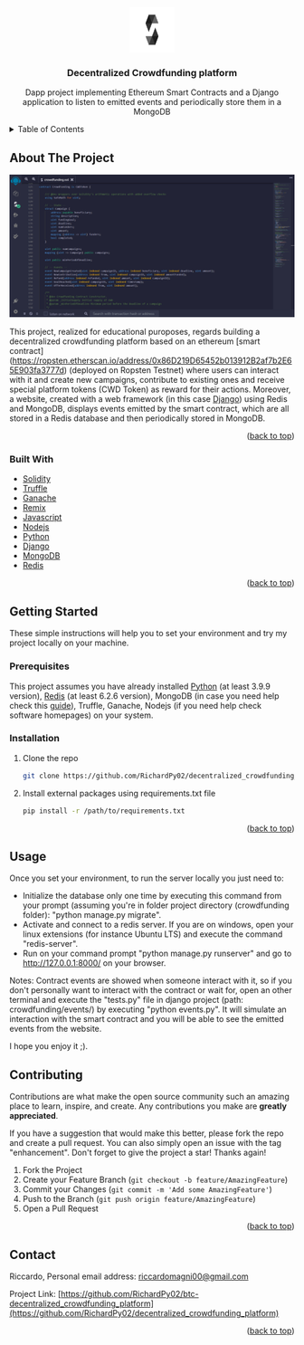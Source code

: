 <div id="top"></div>
<!-- PROJECT LOGO -->
<br />
<div align="center">
  <a href="https://github.com/RichardPy02/decentralized_crowdfunding_platform">
    <img src="crowdfunding/static/logo_solidity.png" alt="Logo" width="80" height="80">
  </a>

  <h3 align="center">Decentralized Crowdfunding platform</h3>

  <p align="center">
      Dapp project implementing Ethereum Smart Contracts and a Django application to listen to emitted events and periodically store them in a MongoDB
    <br/>
    <!-- <a href=""><strong>Visit the website »</strong></a> -->
  </p>
</div>



<!-- TABLE OF CONTENTS -->
<details>
  <summary>Table of Contents</summary>
  <ol>
    <li>
      <a href="#about-the-project">About The Project</a>
      <ul>
        <li><a href="#built-with">Built With</a></li>
      </ul>
    </li>
    <li>
      <a href="#getting-started">Getting Started</a>
      <ul>
        <li><a href="#prerequisites">Prerequisites</a></li>
        <li><a href="#installation">Installation</a></li>
      </ul>
    </li>
    <li><a href="#usage">Usage</a></li>
    <li><a href="#contributing">Contributing</a></li>
    <li><a href="#contact">Contact</a></li>
  </ol>
</details>



<!-- ABOUT THE PROJECT -->
## About The Project

![Home Page image](crowdfunding/static/remix_screen.png)

This project, realized for educational puroposes, regards building a decentralized crowdfunding platform based on an ethereum [smart contract] (https://ropsten.etherscan.io/address/0x86D219D65452b013912B2af7b2E65E903fa3777d)
(deployed on Ropsten Testnet) where users can interact with it and create new campaigns, contribute to existing ones and receive special platform tokens (CWD Token) as reward for their actions.
Moreover, a website, created with a web framework (in this case [Django](https://www.djangoproject.com/)) using Redis and MongoDB, displays events emitted by the smart contract, which are all stored in a Redis database and
then periodically stored in MongoDB. 

<p align="right">(<a href="#top">back to top</a>)</p>



### Built With

* [Solidity](https://docs.soliditylang.org/en/v0.8.11/)
* [Truffle](https://trufflesuite.com/truffle/)
* [Ganache](https://trufflesuite.com/ganache/)
* [Remix](https://github.com/ethereum/remix-desktop/releases)
* [Javascript](https://www.javascript.com/)
* [Nodejs](https://nodejs.org/it/)
* [Python](https://www.python.org/)
* [Django](https://www.djangoproject.com/)
* [MongoDB](https://www.mongodb.com/)
* [Redis](https://redis.io/)

<p align="right">(<a href="#top">back to top</a>)</p>



<!-- GETTING STARTED -->
## Getting Started
These simple instructions will help you to set your environment and try my project locally on your machine.

### Prerequisites

This project assumes you have already installed [Python](https://www.python.org/downloads/) (at least 3.9.9 version), [Redis](https://redis.io/download) (at least 6.2.6 version), MongoDB (in case you need help check this [guide](https://www.html.it/pag/52332/installazione-2/)),
Truffle, Ganache, Nodejs (if you need help check software homepages) on your system.

### Installation

1. Clone the repo
   ```sh
   git clone https://github.com/RichardPy02/decentralized_crowdfunding_platform.git
   ```
2. Install external packages using requirements.txt file
   ```sh
   pip install -r /path/to/requirements.txt
   ```

<p align="right">(<a href="#top">back to top</a>)</p>

<!-- USAGE EXAMPLES -->
## Usage

Once you set your environment, to run the server locally you just need to:
* Initialize the database only one time by executing this command from your prompt (assuming you're in folder project directory (crowdfunding folder): "python manage.py migrate".
* Activate and connect to a redis server. If you are on windows, open your linux extensions (for instance Ubuntu LTS) and execute the command "redis-server".
* Run on your command prompt "python manage.py runserver" and go to http://127.0.0.1:8000/ on your browser. 

Notes: 
Contract events are showed when someone interact with it, so if you don't personally want to interact with the contract or wait for, open an other terminal and execute the
"tests.py" file in django project (path: crowdfunding/events/) by executing "python events.py". It will simulate an interaction with the smart contract and you will be able to see
the emitted events from the website.

I hope you enjoy it ;).


<!-- CONTRIBUTING -->
## Contributing

Contributions are what make the open source community such an amazing place to learn, inspire, and create. Any contributions you make are **greatly appreciated**.

If you have a suggestion that would make this better, please fork the repo and create a pull request. You can also simply open an issue with the tag "enhancement".
Don't forget to give the project a star! Thanks again!

1. Fork the Project
2. Create your Feature Branch (`git checkout -b feature/AmazingFeature`)
3. Commit your Changes (`git commit -m 'Add some AmazingFeature'`)
4. Push to the Branch (`git push origin feature/AmazingFeature`)
5. Open a Pull Request

<p align="right">(<a href="#top">back to top</a>)</p>

<!-- CONTACT -->
## Contact

Riccardo, 
Personal email address: riccardomagni00@gmail.com

Project Link: [https://github.com/RichardPy02/btc-decentralized_crowdfunding_platform](https://github.com/RichardPy02/decentralized_crowdfunding_platform)

<p align="right">(<a href="#top">back to top</a>)</p>
